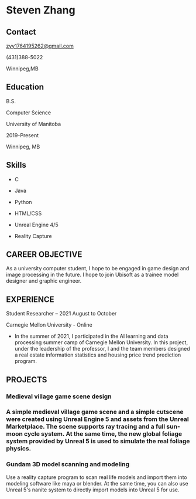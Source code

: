 # **Steven Zhang**

## **Contact**

<zyy1764195262@gmail.com>

(431)388-5022

Winnipeg,MB

## **Education**

B.S.

Computer Science

University of Manitoba

2019-Present

Winnipeg, MB

## **Skills**

-   C

-   Java

-   Python

-   HTML/CSS

-   Unreal Engine 4/5

-   Reality Capture

## **CAREER OBJECTIVE**

As a university computer student, I hope to be engaged in game design and image
processing in the future. I hope to join Ubisoft as a trainee model designer and
graphic engineer.

## **EXPERIENCE**

Student Researcher – 2021 August to October

Carnegie Mellon University - Online

-   In the summer of 2021, I participated in the AI learning and data processing
    summer camp of Carnegie Mellon University. In this project, under the
    leadership of the professor, I and the team members designed a real estate
    information statistics and housing price trend prediction program.

## **PROJECTS**

### Medieval village game scene design

### A simple medieval village game scene and a simple cutscene were created using Unreal Engine 5 and assets from the Unreal Marketplace. The scene supports ray tracing and a full sun-moon cycle system. At the same time, the new global foliage system provided by Unreal 5 is used to simulate the real foliage physics.

### Gundam 3D model scanning and modeling

Use a reality capture program to scan real life models and import them into
modeling software like maya or blender. At the same time, you can also use
Unreal 5's nanite system to directly import models into Unreal 5 for use.
